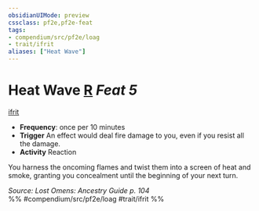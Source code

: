 ```yaml
---
obsidianUIMode: preview
cssclass: pf2e,pf2e-feat
tags:
- compendium/src/pf2e/loag
- trait/ifrit
aliases: ["Heat Wave"]
---
```

# Heat Wave  [R](../../rules/core-rulebook/chapter-9-playing-the-game.md#Actions "Reaction") *Feat 5*  
[ifrit](../../rules/traits/ifrit-b2.md)  

- **Frequency**: once per 10 minutes
- **Trigger** An effect would deal fire damage to you, even if you resist all the damage.
- **Activity** Reaction

You harness the oncoming flames and twist them into a screen of heat and smoke, granting you concealment until the beginning of your next turn.

*Source: Lost Omens: Ancestry Guide p. 104*  
%% #compendium/src/pf2e/loag #trait/ifrit %%